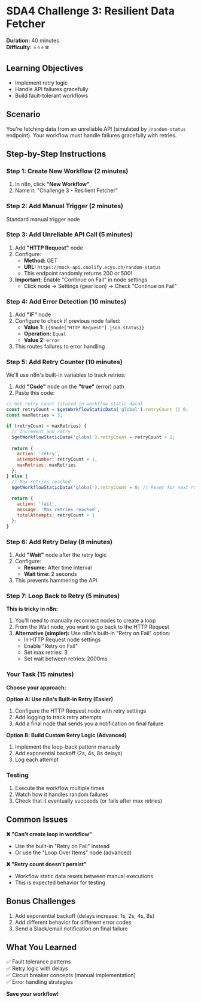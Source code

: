 # SDA4 Challenge 3: Resilient Data Fetcher
**Duration:** 40 minutes  
**Difficulty:** ⭐⭐⭐☆

## Learning Objectives
- Implement retry logic
- Handle API failures gracefully
- Build fault-tolerant workflows

## Scenario
You're fetching data from an unreliable API (simulated by `/random-status` endpoint). Your workflow must handle failures gracefully with retries.

## Step-by-Step Instructions

### Step 1: Create New Workflow (2 minutes)
1. In n8n, click **"New Workflow"**
2. Name it: "Challenge 3 - Resilient Fetcher"

### Step 2: Add Manual Trigger (2 minutes)
Standard manual trigger node

### Step 3: Add Unreliable API Call (5 minutes)
1. Add **"HTTP Request"** node
2. Configure:
   - **Method:** GET
   - **URL:** `https://mock-api.coolify.ecys.ch/random-status`
   - This endpoint randomly returns 200 or 500!
3. **Important:** Enable "Continue on Fail" in node settings
   - Click node → Settings (gear icon) → Check "Continue on Fail"

### Step 4: Add Error Detection (10 minutes)
1. Add **"IF"** node
2. Configure to check if previous node failed:
   - **Value 1:** `{{$node["HTTP Request"].json.status}}`
   - **Operation:** `Equal`
   - **Value 2:** `error`
3. This routes failures to error handling

### Step 5: Add Retry Counter (10 minutes)
We'll use n8n's built-in variables to track retries:

1. Add **"Code"** node on the **"true"** (error) path
2. Paste this code:
```javascript
// Get retry count (stored in workflow static data)
const retryCount = $getWorkflowStaticData('global').retryCount || 0;
const maxRetries = 3;

if (retryCount < maxRetries) {
  // Increment and retry
  $getWorkflowStaticData('global').retryCount = retryCount + 1;
  
  return {
    action: 'retry',
    attemptNumber: retryCount + 1,
    maxRetries: maxRetries
  };
} else {
  // Max retries reached
  $getWorkflowStaticData('global').retryCount = 0; // Reset for next run
  
  return {
    action: 'fail',
    message: 'Max retries reached',
    totalAttempts: retryCount + 1
  };
}
```

### Step 6: Add Retry Delay (8 minutes)
1. Add **"Wait"** node after the retry logic
2. Configure:
   - **Resume:** After time interval
   - **Wait time:** 2 seconds
3. This prevents hammering the API

### Step 7: Loop Back to Retry (5 minutes)
**This is tricky in n8n:**
1. You'll need to manually reconnect nodes to create a loop
2. From the Wait node, you want to go back to the HTTP Request
3. **Alternative (simpler):** Use n8n's built-in "Retry on Fail" option:
   - In HTTP Request node settings
   - Enable "Retry on Fail"
   - Set max retries: 3
   - Set wait between retries: 2000ms

### Your Task (15 minutes)
**Choose your approach:**

**Option A: Use n8n's Built-in Retry (Easier)**
1. Configure the HTTP Request node with retry settings
2. Add logging to track retry attempts
3. Add a final node that sends you a notification on final failure

**Option B: Build Custom Retry Logic (Advanced)**
1. Implement the loop-back pattern manually
2. Add exponential backoff (2s, 4s, 8s delays)
3. Log each attempt

### Testing
1. Execute the workflow multiple times
2. Watch how it handles random failures
3. Check that it eventually succeeds (or fails after max retries)

## Common Issues

**❌ "Can't create loop in workflow"**
- Use the built-in "Retry on Fail" instead
- Or use the "Loop Over Items" node (advanced)

**❌ "Retry count doesn't persist"**
- Workflow static data resets between manual executions
- This is expected behavior for testing

## Bonus Challenges
1. Add exponential backoff (delays increase: 1s, 2s, 4s, 8s)
2. Add different behavior for different error codes
3. Send a Slack/email notification on final failure

## What You Learned
✅ Fault tolerance patterns  
✅ Retry logic with delays  
✅ Circuit breaker concepts (manual implementation)  
✅ Error handling strategies  

**Save your workflow!**
